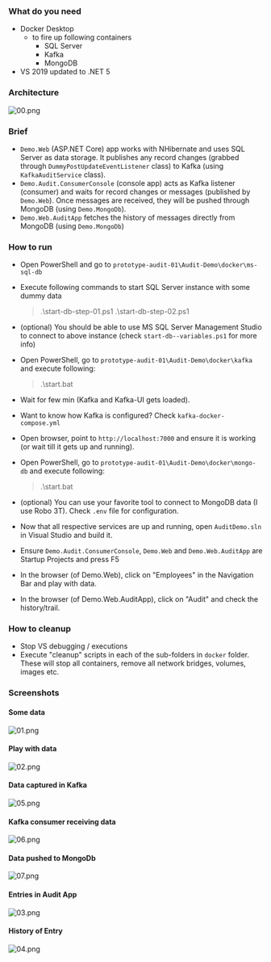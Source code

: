 ### What do you need

- Docker Desktop
  - to fire up following containers
    - SQL Server
    - Kafka
    - MongoDB
- VS 2019 updated to .NET 5

### Architecture

![00.png](./screenshots/00.png)

### Brief

- `Demo.Web` (ASP.NET Core) app works with NHibernate and uses SQL Server as data storage. It publishes any record changes (grabbed through `DummyPostUpdateEventListener` class) to Kafka (using `KafkaAuditService` class).
- `Demo.Audit.ConsumerConsole` (console app) acts as Kafka listener (consumer) and waits for record changes or messages (published by `Demo.Web`). Once messages are received, they will be pushed through MongoDB (using `Demo.MongoDb`).
- `Demo.Web.AuditApp` fetches the history of messages directly from MongoDB (using `Demo.MongoDb`)

### How to run

- Open PowerShell and go to `prototype-audit-01\Audit-Demo\docker\ms-sql-db`
- Execute following commands to start SQL Server instance with some dummy data

  > .\start-db-step-01.ps1
  > .\start-db-step-02.ps1

- (optional) You should be able to use MS SQL Server Management Studio to connect to above instance (check `start-db--variables.ps1` for more info)
- Open PowerShell, go to `prototype-audit-01\Audit-Demo\docker\kafka` and execute following:

  > .\start.bat

- Wait for few min (Kafka and Kafka-UI gets loaded).
- Want to know how Kafka is configured? Check `kafka-docker-compose.yml `
- Open browser, point to `http://localhost:7000` and ensure it is working (or wait till it gets up and running).
- Open PowerShell, go to `prototype-audit-01\Audit-Demo\docker\mongo-db` and execute following:

  > .\start.bat

- (optional) You can use your favorite tool to connect to MongoDB data (I use Robo 3T). Check `.env` file for configuration.

- Now that all respective services are up and running, open `AuditDemo.sln` in Visual Studio and build it.
- Ensure `Demo.Audit.ConsumerConsole`, `Demo.Web` and `Demo.Web.AuditApp` are Startup Projects and press F5
- In the browser (of Demo.Web), click on "Employees" in the Navigation Bar and play with data.
- In the browser (of Demo.Web.AuditApp), click on "Audit" and check the history/trail.

### How to cleanup

- Stop VS debugging / executions
- Execute "cleanup" scripts in each of the sub-folders in `docker` folder. These will stop all containers, remove all network bridges, volumes, images etc.

### Screenshots

#### Some data

![01.png](./screenshots/01.png)

#### Play with data

![02.png](./screenshots/02.png)

#### Data captured in Kafka

![05.png](./screenshots/05.png)

#### Kafka consumer receiving data

![06.png](./screenshots/06.png)

#### Data pushed to MongoDb

![07.png](./screenshots/07.png)

#### Entries in Audit App

![03.png](./screenshots/03.png)

#### History of Entry

![04.png](./screenshots/04.png)
